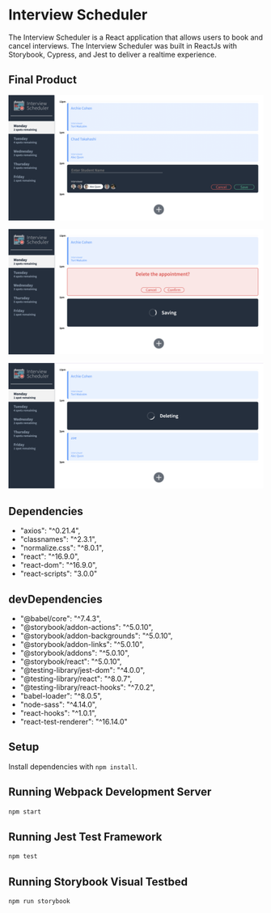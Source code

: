 # Interview Scheduler

The Interview Scheduler is a React application that allows users to book and cancel interviews. The Interview Scheduler was built in ReactJs with Storybook, Cypress, and Jest to deliver a realtime experience.

## Final Product

!["screenshot of adding an appointment"](https://github.com/yq4103/scheduler/blob/master/docs/Screen%20Shot%202021-10-06%20at%2010.11.04%20PM.png?raw=true)

!["screenshot of saving an appointment"](https://github.com/yq4103/scheduler/blob/master/docs/Screen%20Shot%202021-10-06%20at%2010.11.42%20PM.png?raw=true)

!["screenshot of deleting an appointment"](https://github.com/yq4103/scheduler/blob/master/docs/Screen%20Shot%202021-10-06%20at%2010.12.21%20PM.png?raw=true)

## Dependencies

- "axios": "^0.21.4",
- "classnames": "^2.3.1",
- "normalize.css": "^8.0.1",
- "react": "^16.9.0",
- "react-dom": "^16.9.0",
- "react-scripts": "3.0.0"

## devDependencies

- "@babel/core": "^7.4.3",
- "@storybook/addon-actions": "^5.0.10",
- "@storybook/addon-backgrounds": "^5.0.10",
- "@storybook/addon-links": "^5.0.10",
- "@storybook/addons": "^5.0.10",
- "@storybook/react": "^5.0.10",
- "@testing-library/jest-dom": "^4.0.0",
- "@testing-library/react": "^8.0.7",
- "@testing-library/react-hooks": "^7.0.2",
- "babel-loader": "^8.0.5",
- "node-sass": "^4.14.0",
- "react-hooks": "^1.0.1",
- "react-test-renderer": "^16.14.0"

## Setup

Install dependencies with `npm install`.

## Running Webpack Development Server

```sh
npm start
```

## Running Jest Test Framework

```sh
npm test
```

## Running Storybook Visual Testbed

```sh
npm run storybook
```

